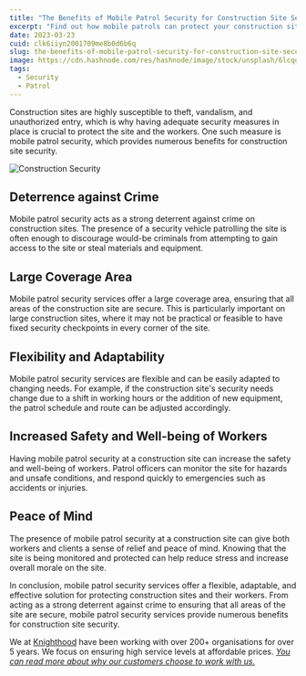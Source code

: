 ```yaml
---
title: "The Benefits of Mobile Patrol Security for Construction Site Security"
excerpt: "Find out how mobile patrols can protect your construction site and keep your workers safe."
date: 2023-03-23
cuid: clk6iiyn2001709me8b0d6b6q
slug: the-benefits-of-mobile-patrol-security-for-construction-site-security
image: https://cdn.hashnode.com/res/hashnode/image/stock/unsplash/6lcqqJvZmGM/upload/8b03251fba1d28b17f0ef9168bc25a4a.jpeg
tags:
  - Security
  - Patrol
---
```


Construction sites are highly susceptible to theft, vandalism, and unauthorized entry, which is why having adequate security measures in place is crucial to protect the site and the workers. One such measure is mobile patrol security, which provides numerous benefits for construction site security.

![Construction Security](https://images.unsplash.com/photo-1591955506264-3f5a6834570a?ixlib=rb-4.0.3&q=80&fm=jpg&crop=entropy&cs=tinysrgb)

## Deterrence against Crime[​](http://localhost:3000/blog/security/construction-patrol#deterrence-against-crime)

Mobile patrol security acts as a strong deterrent against crime on construction sites. The presence of a security vehicle patrolling the site is often enough to discourage would-be criminals from attempting to gain access to the site or steal materials and equipment.

## Large Coverage Area[​](http://localhost:3000/blog/security/construction-patrol#large-coverage-area)

Mobile patrol security services offer a large coverage area, ensuring that all areas of the construction site are secure. This is particularly important on large construction sites, where it may not be practical or feasible to have fixed security checkpoints in every corner of the site.

## Flexibility and Adaptability[​](http://localhost:3000/blog/security/construction-patrol#flexibility-and-adaptability)

Mobile patrol security services are flexible and can be easily adapted to changing needs. For example, if the construction site's security needs change due to a shift in working hours or the addition of new equipment, the patrol schedule and route can be adjusted accordingly.

## Increased Safety and Well-being of Workers[​](http://localhost:3000/blog/security/construction-patrol#increased-safety-and-well-being-of-workers)

Having mobile patrol security at a construction site can increase the safety and well-being of workers. Patrol officers can monitor the site for hazards and unsafe conditions, and respond quickly to emergencies such as accidents or injuries.

## Peace of Mind[​](http://localhost:3000/blog/security/construction-patrol#peace-of-mind)

The presence of mobile patrol security at a construction site can give both workers and clients a sense of relief and peace of mind. Knowing that the site is being monitored and protected can help reduce stress and increase overall morale on the site.

In conclusion, mobile patrol security services offer a flexible, adaptable, and effective solution for protecting construction sites and their workers. From acting as a strong deterrent against crime to ensuring that all areas of the site are secure, mobile patrol security services provide numerous benefits for construction site security.

We at [Knighthood](http://knighthood.co) have been working with over 200+ organisations for over 5 years. We focus on ensuring high service levels at affordable prices. [*You can read more about why our customers choose to work with us.*](http://knighthood.co/whyus)
